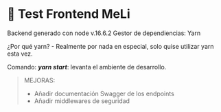 # 📝 Test Frontend MeLi

Backend generado con node v.16.6.2
Gestor de dependiencias: Yarn

¿Por qué yarn? - Realmente por nada en especial, solo quise utilizar yarn esta vez.

Comando: **_yarn start_**: levanta el ambiente de desarrollo.

> MEJORAS:
>
> - Añadir documentación Swagger de los endpoints
> - Añadir middlewares de seguridad
